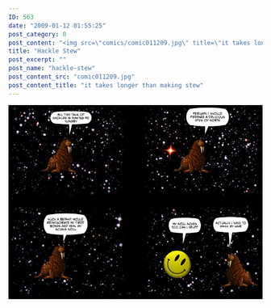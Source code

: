 ```yaml
---
ID: 563
date: "2009-01-12 01:55:25"
post_category: 0
post_content: "<img src=\"comics/comic011209.jpg\" title=\"it takes longer than making stew\" />"
title: "Hackle Stew"
post_excerpt: ""
post_name: "hackle-stew"
post_content_src: "comic011209.jpg"
post_content_title: "it takes longer than making stew"
---
```



[![it takes longer than making stew](/comics-hi-res/comic011209.jpg)](/comics-hi-res/comic011209.jpg)
